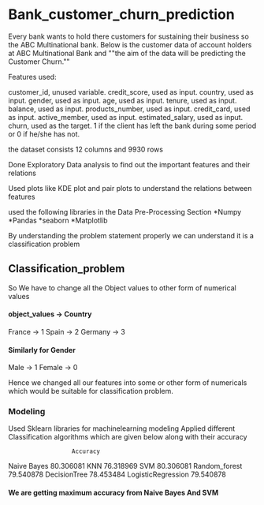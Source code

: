 # Bank_customer_churn_prediction
Every bank wants to hold there customers for sustaining their business so the ABC Multinational bank.
Below is the customer data of account holders at ABC Multinational Bank and ""the aim of the data will be predicting the Customer Churn.""

Features used:

customer_id, unused variable.
credit_score, used as input.
country, used as input.
gender, used as input.
age, used as input.
tenure, used as input.
balance, used as input.
products_number, used as input.
credit_card, used as input.
active_member, used as input.
estimated_salary, used as input.
churn, used as the target. 1 if the client has left the bank during some period or 0 if he/she has not.

the dataset consists 12 columns and 9930 rows

Done Exploratory Data analysis to find out the important features and their relations

Used plots like KDE plot and pair plots to understand the relations between features

used the following libraries in the Data Pre-Processing Section
*Numpy
*Pandas
*seaborn
*Matplotlib

By understanding the problem statement properly we can understand it is a classification problem
## Classification_problem

So We have to change all the Object values to other form of numerical values

#### object_values -> Country
France  -> 1
Spain   -> 2
Germany -> 3

#### Similarly for Gender 
Male  -> 1
Female -> 0

Hence we changed all our features into some or other form of numericals which would be suitable 
for classification problem.

### Modeling
Used Sklearn libraries for machinelearning modeling
Applied different Classification algorithms which are given below along with their accuracy

	                  Accuracy
Naive Bayes 	      80.306081
KNN         	      76.318969
SVM	                80.306081
Random_forest	      79.540878
DecisionTree	      78.453484
LogisticRegression	79.540878

#### We are getting maximum accuracy from Naive Bayes And SVM










